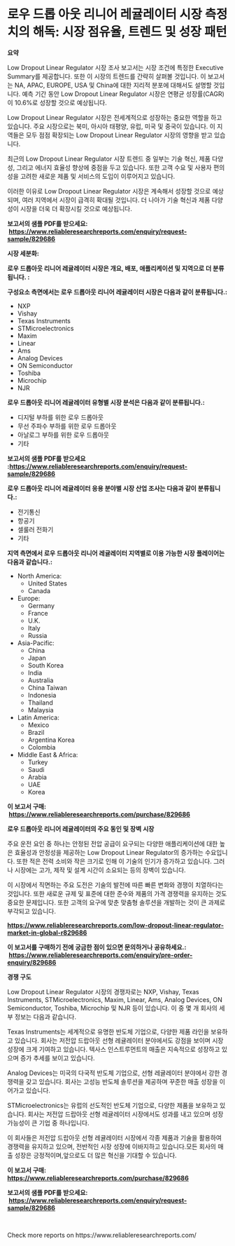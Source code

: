 <p><h1>로우 드롭 아웃 리니어 레귤레이터 시장 측정치의 해독: 시장 점유율, 트렌드 및 성장 패턴</h1></p><p><strong>요약</strong></p>
<p><p>Low Dropout Linear Regulator 시장 조사 보고서는 시장 조건에 특정한 Executive Summary를 제공합니다. 또한 이 시장의 트렌드를 간략히 살펴볼 것입니다. 이 보고서는 NA, APAC, EUROPE, USA 및 China에 대한 지리적 분포에 대해서도 설명할 것입니다. 예측 기간 동안 Low Dropout Linear Regulator 시장은 연평균 성장률(CAGR)이 10.6%로 성장할 것으로 예상됩니다.</p><p>Low Dropout Linear Regulator 시장은 전세계적으로 성장하는 중요한 역할을 하고 있습니다. 주요 시장으로는 북미, 아시아 태평양, 유럽, 미국 및 중국이 있습니다. 이 지역들은 모두 점점 확장되는 Low Dropout Linear Regulator 시장의 영향을 받고 있습니다.</p><p>최근의 Low Dropout Linear Regulator 시장 트렌드 중 일부는 기술 혁신, 제품 다양성, 그리고 에너지 효율성 향상에 중점을 두고 있습니다. 또한 고객 수요 및 사용자 편의성을 고려한 새로운 제품 및 서비스의 도입이 이루어지고 있습니다.</p><p>이러한 이유로 Low Dropout Linear Regulator 시장은 계속해서 성장할 것으로 예상되며, 여러 지역에서 시장이 급격히 확대될 것입니다. 더 나아가 기술 혁신과 제품 다양성이 시장을 더욱 더 확장시킬 것으로 예상됩니다.</p></p>
<p><strong>보고서의 샘플 PDF를 받으세요: &nbsp;<a href="https://www.reliableresearchreports.com/enquiry/request-sample/829686">https://www.reliableresearchreports.com/enquiry/request-sample/829686</a></strong></p>
<p><strong>시장 세분화:</strong></p>
<p><strong> 로우 드롭아웃 리니어 레귤레이터 시장은 개요, 배포, 애플리케이션 및 지역으로 더 분류됩니다. :</strong></p>
<p><strong>구성요소 측면에서는 로우 드롭아웃 리니어 레귤레이터 시장은 다음과 같이 분류됩니다.:</strong></p>
<p><ul><li>NXP</li><li>Vishay</li><li>Texas Instruments</li><li>STMicroelectronics</li><li>Maxim</li><li>Linear</li><li>Ams</li><li>Analog Devices</li><li>ON Semiconductor</li><li>Toshiba</li><li>Microchip</li><li>NJR</li></ul></p>
<p><strong> 로우 드롭아웃 리니어 레귤레이터 유형별 시장 분석은 다음과 같이 분류됩니다.:</strong></p>
<p><ul><li>디지털 부하를 위한 로우 드롭아웃</li><li>무선 주파수 부하를 위한 로우 드롭아웃</li><li>아날로그 부하를 위한 로우 드롭아웃</li><li>기타</li></ul></p>
<p><strong>보고서의 샘플 PDF를 받으세요 :<a href="https://www.reliableresearchreports.com/enquiry/request-sample/829686">https://www.reliableresearchreports.com/enquiry/request-sample/829686</a></strong></p>
<p><strong> 로우 드롭아웃 리니어 레귤레이터 응용 분야별 시장 산업 조사는 다음과 같이 분류됩니다.:</strong></p>
<p><ul><li>전기통신</li><li>항공기</li><li>셀룰러 전화기</li><li>기타</li></ul></p>
<p><strong>지역 측면에서 로우 드롭아웃 리니어 레귤레이터 지역별로 이용 가능한 시장 플레이어는 다음과 같습니다.:</strong></p>
<p><ul>
    <li>
        North America:
        <ul>
            <li>United States</li>
            <li>Canada</li>
        </ul>
    </li>
    <li>
        Europe:
        <ul>
            <li>Germany</li>
            <li>France</li>
            <li>U.K.</li>
            <li>Italy</li>
            <li>Russia</li>
        </ul>
    </li>
    <li>
        Asia-Pacific:
        <ul>
            <li>China</li>
            <li>Japan</li>
            <li>South Korea</li>
            <li>India</li>
            <li>Australia</li>
            <li>China Taiwan</li>
            <li>Indonesia</li>
            <li>Thailand</li>
            <li>Malaysia</li>
        </ul>
    </li>
    <li>
        Latin America:
        <ul>
            <li>Mexico</li>
            <li>Brazil</li>
            <li>Argentina Korea</li>
            <li>Colombia</li>
        </ul>
    </li>
    <li>
        Middle East & Africa:
        <ul>
            <li>Turkey</li>
            <li>Saudi</li>
            <li>Arabia</li>
            <li>UAE</li>
            <li>Korea</li>
        </ul>
    </li>
    </ul></p>
<p><strong>이 보고서 구매: &nbsp;<a href="https://www.reliableresearchreports.com/purchase/829686">https://www.reliableresearchreports.com/purchase/829686</a></strong></p>
<p><strong>로우 드롭아웃 리니어 레귤레이터의 주요 동인 및 장벽 시장</strong></p>
<p><p>주요 운전 요인 중 하나는 안정된 전압 공급이 요구되는 다양한 애플리케이션에 대한 높은 효율성과 안정성을 제공하는 Low Dropout Linear Regulator의 증가하는 수요입니다. 또한 적은 전력 소비와 작은 크기로 인해 이 기술의 인기가 증가하고 있습니다. 그러나 시장에는 고가, 제작 및 설계 시간이 소요되는 등의 장벽이 있습니다.</p><p>이 시장에서 직면하는 주요 도전은 기술의 발전에 따른 빠른 변화와 경쟁이 치열하다는 것입니다. 또한 새로운 규제 및 표준에 대한 준수와 제품의 가격 경쟁력을 유지하는 것도 중요한 문제입니다. 또한 고객의 요구에 맞춘 맞춤형 솔루션을 개발하는 것이 큰 과제로 부각되고 있습니다.</p></p>
<p><strong><a href="https://www.reliableresearchreports.com/low-dropout-linear-regulator-market-in-global-r829686">https://www.reliableresearchreports.com/low-dropout-linear-regulator-market-in-global-r829686</a></strong></p>
<p><strong>이 보고서를 구매하기 전에 궁금한 점이 있으면 문의하거나 공유하세요.: &nbsp;<a href="https://www.reliableresearchreports.com/enquiry/pre-order-enquiry/829686">https://www.reliableresearchreports.com/enquiry/pre-order-enquiry/829686</a></strong></p>
<p><strong>경쟁 구도</strong></p>
<p><p>Low Dropout Linear Regulator 시장의 경쟁자로는 NXP, Vishay, Texas Instruments, STMicroelectronics, Maxim, Linear, Ams, Analog Devices, ON Semiconductor, Toshiba, Microchip 및 NJR 등이 있습니다. 이 중 몇 개 회사의 세부 정보는 다음과 같습니다.</p><p>Texas Instruments는 세계적으로 유명한 반도체 기업으로, 다양한 제품 라인을 보유하고 있습니다. 회사는 저전압 드랍아웃 선형 레귤레이터 분야에서도 강점을 보이며 시장 성장에 크게 기여하고 있습니다. 텍사스 인스트루먼트의 매출은 지속적으로 성장하고 있으며 증가 추세를 보이고 있습니다.</p><p>Analog Devices는 미국의 다국적 반도체 기업으로, 선형 레귤레이터 분야에서 강한 경쟁력을 갖고 있습니다. 회사는 고성능 반도체 솔루션을 제공하며 꾸준한 매출 성장을 이어가고 있습니다.</p><p>STMicroelectronics는 유럽의 선도적인 반도체 기업으로, 다양한 제품을 보유하고 있습니다. 회사는 저전압 드랍아웃 선형 레귤레이터 시장에서도 성과를 내고 있으며 성장 가능성이 큰 기업 중 하나입니다.</p><p>이 회사들은 저전압 드랍아웃 선형 레귤레이터 시장에서 각종 제품과 기술을 활용하여 경쟁력을 유지하고 있으며, 전반적인 시장 성장에 이바지하고 있습니다.모든 회사의 매출 성장은 긍정적이며,앞으로도 더 많은 혁신을 기대할 수 있습니다.</p></p>
<p><strong>이 보고서 구매: &nbsp; <a href="https://www.reliableresearchreports.com/purchase/829686">https://www.reliableresearchreports.com/purchase/829686</a></strong></p>
<p><strong>보고서의 샘플 PDF를 받으세요: &nbsp;<a href="https://www.reliableresearchreports.com/enquiry/request-sample/829686">https://www.reliableresearchreports.com/enquiry/request-sample/829686</a></strong><strong></strong></p>
<p>&nbsp;</p>
<p>Check more reports on https://www.reliableresearchreports.com/</p>